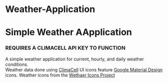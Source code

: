 # Weather-Application
<h1>Simple Weather AApplication</h1>
<h3>REQUIRES A CLIMACELL API KEY TO FUNCTION</h3>
A simple weather application for current, hourly, and daily weather conditions.<br>
Weather data done using <a href="https://www.climacell.co/">ClimaCell</a> 
UI icons feature <a href="https://github.com/google/material-design-icons">Google Material Design</a> icons. 
Weather icons from the <a href="https://erikflowers.github.io/weather-icons/">Wethaer Icons Project</a>

